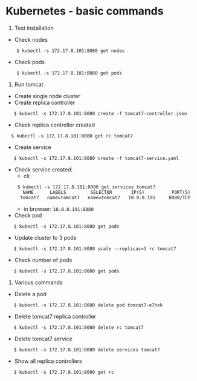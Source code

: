 # Kubernetes - basic commands

1. Test installation
 * Check nodes
 ```
     $ kubectl -s 172.17.8.101:8080 get nodes
 ```
 * Check pods
 ```
     $ kubectl -s 172.17.8.101:8080 get pods
 ```
1. Run tomcat
 * Create single node cluster
 * Create replica controller
 ```
    $ kubectl -s 172.17.8.101:8080 create -f tomcat7-controller.json
 ```
 * Check replica controller created
 ```
   $ kubectl -s 172.17.8.101:8080 get rc tomcat7
 ```
 * Create service
 ```
    $ kubectl -s 172.17.8.101:8080 create -f tomcat7-service.yaml
 ```
 * Check service created:
    - cli: 
    ```
     $ kubectl -s 172.17.8.101:8080 get services tomcat7
       NAME      LABELS         SELECTOR       IP(S)          PORT(S)
      tomcat7   name=tomcat7   name=tomcat7   10.0.0.191     8080/TCP
    ```
    - in browser: ```10.0.0.191:8080```
 * Check pod
 ```
    $ kubectl -s 172.17.8.101:8080 get pods
 ```
 * Update cluster to 3 pods
 ```
    $ kubectl -s 172.17.8.101:8080 scale --replicas=3 rc tomcat7
 ```
 * Check number of pods
 ```
    $ kubectl -s 172.17.8.101:8080 get pods
 ```
1. Various commands
  * Delete a pod
 ```
    $ kubectl -s 172.17.8.101:8080 delete pod tomcat7-e7hxk
 ```
  * Delete tomcat7 replica controller
 ```
    $ kubectl -s 172.17.8.101:8080 delete rc tomcat7
 ```
  * Delete tomcat7 service
 ```
    $ kubectl -s 172.17.8.101:8080 delete services tomcat7
 ```
  * Show all replica controllers
 ```
    $ kubectl -s 172.17.8.101:8080 get rc 
 ```
